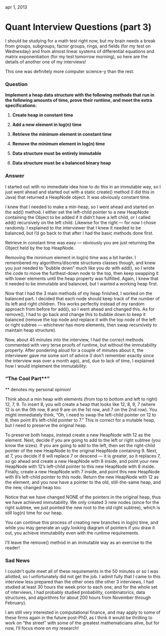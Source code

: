 apr 1, 2013
# Quant Interview Questions (part 3)

I should be studying for a math test right now, but my brain needs a break from groups, subgroups, factor groups, rings, and fields (for my test on Wednesday) and from almost linear systems of differential equations and matrix exponentiation (for my test tomorrow morning), so here are the details of another one of my interviews!

This one was definitely more computer science-y than the rest.

### Question

**Implement a heap data structure with the following methods that run in the following amounts of time, prove their runtime, and meet the extra specifications:**

1. **Create heap in constant time**

1. **Add a new element in log(n) time**

1. **Retrieve the minimum element in constant time**

1. **Remove the minimum element in log(n) time**

1. **Data structure must be entirely immutable**

1. **Data structure must be a balanced binary heap**

### Answer

I started out with no immediate idea how to do this in an immutable way, so I just went ahead and started out with a static create() method (I did this in Java) that returned a HeapNode<T> object. It was obviously constant time.

I knew that I needed to make a min-heap, so I went ahead and started on the add() method. I either set the left-child pointer to a new HeapNode containing the Object to be added if it didn’t have a left child, or I called add() recursively on the left child. Likewise for the right — for now I chose randomly. I explained to the interviewer that I knew it needed to be balanced, but I’d go back to that after I had the basic methods done first.

Retrieve in constant time was easy — obviously you are just returning the Object held by the top HeapNode.

Removing the minimum element in log(n) time was a bit harder. I remembered my algorithms/discrete structures classes though, and knew you just needed to “bubble down” much like you do with add(), so I wrote the code to move the furthest-down node to the top, then keep swapping it with lower elements until the heap property was fulfilled. Again, I knew that it needed to be immutable and balanced, but I wanted a working heap first.

Now that I had the 3 main methods of my heap finished, I worked on the balanced part. I decided that each node should keep track of the number of its left and right children. This works perfectly instead of my random approach from before for add(), so I went ahead and changed this. As for remove(), I had to go back and change this to bubble down to keep it balanced (remove the top node and replace it with the top node of the left or right subtree — whichever has more elements, then swap recursively to maintain heap structure).

Now, about 45 minutes into the interview, I had the correct methods commented with very terse proofs of runtime, but without the immutability property. After pondering aloud for a couple of minutes about it, the interviewer gave me some sort of advice (I don’t remember exactly since the interview was over a month ago), and, due to lack of time, I explained how I would implement the immutability:

### “The Cool Part**”

** denotes my personal opinion!

Think about a min heap with elements (from top to bottom and left to right) 12, 7, 9. To insert 8, you will create a heap that looks like 12, 8, 9, 7 (where 12 is on the 0th row, 8 and 9 are on the 1st row, and 7 on the 2nd row). You might immediately think, “Oh, I need to swap the left-child pointer on 12 to 8, then point 8’s left-child pointer to 7.” This is correct for a mutable heap, but I need to preserve the original heap.

To preserve both heaps, instead create a new HeapNode with 12 as the element. Next, decide if you are going to add to the left or right subtree (you know the sizes). If you are going to add to the left, then set the right-child pointer of the new HeapNode to the original HeapNode containing 9. Next, at 7, you decide if 8 will replace 7 or descend — it is greater, so it replaces 7, so go ahead and create a new HeapNode with 8 inside, and point your new HeapNode with 12’s left-child pointer to this new HeapNode with 8 inside. Finally, create a new HeapNode with 7 inside, and point this new HeapNode with 8’s left-child pointer to this node. Return the new HeapNode with 12 as the element, and you now have a pointer to the old, still-the-same heap, and the new, changed heap too.

Notice that we have changed NONE of the pointers in the original heap, thus we have achieved immutability. We only created 3 new nodes (since for the right subtree, we just pointed the new root to the old right subtree), which is still log(n) time for our heap.

You can continue this process of creating new branches in log(n) time, and while you may generate an ugly looking diagram of pointers if you draw it out, you achieve immutability even with the runtime requirements.

I’ll leave the remove() method in an immutable way as an exercise to the reader!

### Sad News

I couldn’t quite meet all of these requirements in the 50 minutes or so I was allotted, so I unfortunately did not get the job. I admit fully that I came to this interview less prepared than the other ones (the other 3 interviews, I had studied at least 30 hours the week prior to each one; and for the whole set of interviews, I had probably studied probability, combinatorics, data structures, and algorithms for about 200 hours from November through February).

I am still very interested in computational finance, and may apply to some of these firms again in the future post-PhD, as I think it would be thrilling to work on “the street” with some of the greatest mathematicians alive, but for now, I’ll focus more on my research!

